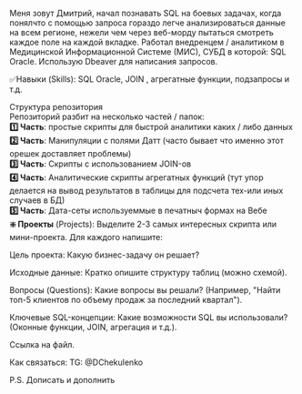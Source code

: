 Меня зовут Дмитрий, начал познавать SQL на боевых задачах, когда понялчто с помощью запроса гораздо легче анализироваться данные на всем регионе, нежели чем через веб-морду пытаться смотреть каждое поле на каждой вкладке. Работал внедренцем / аналитиком в Медицинской Информационной Системе (МИС), СУБД в которой: SQL Oracle. Использую Dbeaver для написания запросов. 

✅Навыки (Skills): SQL Oracle, JOIN , агрегатные функции, подзапросы и т.д.

Структура репозитория  
Репозиторий разбит на несколько частей / папок:  
**1️⃣ Часть**: простые скрипты для быстрой аналитики каких / либо данных  
**2️⃣ Часть**: Манипуляции с полями Датт (часто бывает что именно этот орешек доставляет проблемы)  
**3️⃣ Часть**: Скрипты с использованием JOIN-ов  
**4️⃣ Часть**: Аналитические скрипты агрегатных функций (тут упор делается на вывод результатов в таблицы для подсчета тех-или иных случаев в БД)  
**5️⃣ Часть**: Дата-сеты используеммые в печатныч формах на Вебе  
**❇️ Проекты** (Projects): Выделите 2-3 самых интересных скрипта или мини-проекта. Для каждого напишите:

Цель проекта: Какую бизнес-задачу он решает?

Исходные данные: Кратко опишите структуру таблиц (можно схемой).

Вопросы (Questions): Какие вопросы вы решали? (Например, "Найти топ-5 клиентов по объему продаж за последний квартал").

Ключевые SQL-концепции: Какие возможности SQL вы использовали? (Оконные функции, JOIN, агрегация и т.д.).

Ссылка на файл.


Как связаться: TG: @DChekulenko

P.S. Дописать и дополнить
